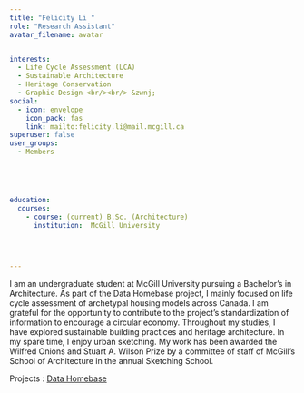 ```yaml
---
title: "Felicity Li "
role: "Research Assistant"
avatar_filename: avatar


interests:
  - Life Cycle Assessment (LCA)
  - Sustainable Architecture
  - Heritage Conservation
  - Graphic Design <br/><br/> &zwnj; 
social:
  - icon: envelope
    icon_pack: fas
    link: mailto:felicity.li@mail.mcgill.ca
superuser: false
user_groups:
  - Members





education:
  courses:
    - course: (current) B.Sc. (Architecture)
      institution:  McGill University 
    

  

--- 
```




I am an undergraduate student at McGill University pursuing a Bachelor’s in Architecture. As part of the Data Homebase project, I mainly focused on life cycle assessment of archetypal housing models across Canada. I am grateful for the opportunity to contribute to the project’s standardization of information to encourage a circular economy. Throughout my studies, I have explored sustainable building practices and heritage architecture. In my spare time, I enjoy urban sketching. My work has been awarded the Wilfred Onions and Stuart A. Wilson Prize by a committee of staff of McGill’s School of Architecture in the annual Sketching School.




Projects  : 
<a href='http://localhost:1313/project/data-homebase/'  >Data Homebase </a>
</br>
